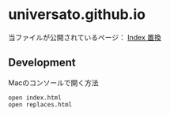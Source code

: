 # universato.github.io
当ファイルが公開されているページ：
<a href="https://universato.github.io/"> Index </a>
<a href="https://universato.github.io/replaces.html"> 置換 </a>

## Development

Macのコンソールで開く方法

```
open index.html
open replaces.html
```
